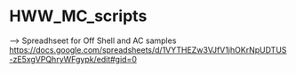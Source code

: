 # HWW_MC_scripts
--> Spreadhseet for Off Shell and AC samples
https://docs.google.com/spreadsheets/d/1VYTHEZw3VJfV1jhOKrNpUDTUS-zE5xgVPQhryWFgypk/edit#gid=0
